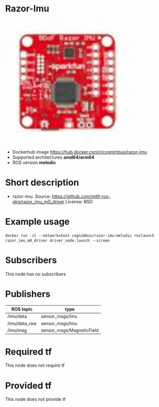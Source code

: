 # Razor-Imu

<img src="./razor-imu/imu.jpg" alt="razor-imu" width="400"/>

* Dockerhub image https://hub.docker.com/r/cognimbus/razor-imu
* Supported architectures <b>amd64/arm64</b>
* ROS version <b>melodic</b>

# Short description
* razor-imu.
Source: https://github.com/mitll-ros-pkg/razor_imu_m0_driver
License: BSD

# Example usage
```
docker run -it --network=host cognimbus/razor-imu:melodic roslaunch razor_imu_m0_driver driver_node.launch --screen
```

# Subscribers
This node has no subscribers


# Publishers
ROS topic | type
--- | ---
/imu/data | sensor_msgs/Imu
/imu/data_raw | sensor_msgs/Imu
/imu/mag | sensor_msgs/MagneticField


# Required tf
This node does not require tf


# Provided tf
This node does not provide tf


